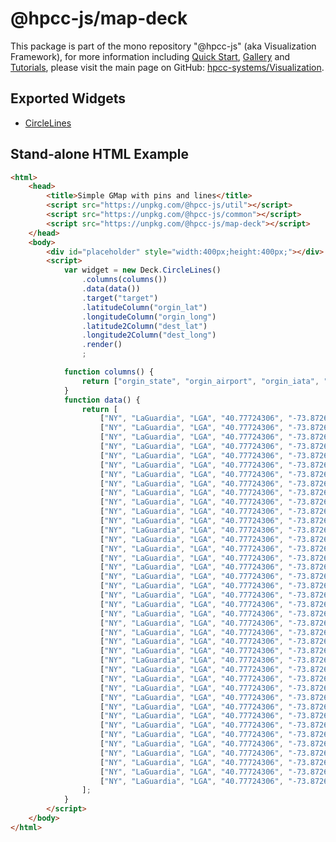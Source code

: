 # @hpcc-js/map-deck
This package is part of the mono repository "@hpcc-js" (aka Visualization Framework), for more information including [Quick Start](https://github.com/hpcc-systems/Visualization/wiki/Quick-Start), [Gallery](https://raw.githack.com/hpcc-systems/Visualization/trunk/demos/gallery/gallery.html) and [Tutorials](https://github.com/hpcc-systems/Visualization/wiki/Tutorials), please visit the main page on GitHub:  [hpcc-systems/Visualization](https://github.com/hpcc-systems/Visualization).

## Exported Widgets
* [CircleLines](https://rawgit.com/hpcc-systems/Visualization/trunk/demos/gallery/playground.html?./samples/geospatial/Deck/Circle%20Lines.js)

## Stand-alone HTML Example
```html
<html>
    <head>
        <title>Simple GMap with pins and lines</title>
        <script src="https://unpkg.com/@hpcc-js/util"></script>
        <script src="https://unpkg.com/@hpcc-js/common"></script>
        <script src="https://unpkg.com/@hpcc-js/map-deck"></script>
    </head>
    <body>
        <div id="placeholder" style="width:400px;height:400px;"></div>
        <script>
            var widget = new Deck.CircleLines()
                .columns(columns())
                .data(data())
                .target("target")
                .latitudeColumn("orgin_lat")
                .longitudeColumn("orgin_long")
                .latitude2Column("dest_lat")
                .longitude2Column("dest_long")
                .render()
                ;

            function columns() {
                return ["orgin_state", "orgin_airport", "orgin_iata", "orgin_lat", "orgin_long", "dest_state", "dest_iata", "dest_airport", "dest_lat", "dest_long", "AVE(distance)"];
            }
            function data() {
                return [
                    ["NY", "LaGuardia", "LGA", "40.77724306", "-73.87260917", "GA", "ATL", "William B Hartsfield-Atlanta Intl", "33.64044444", "-84.42694444", "761"],
                    ["NY", "LaGuardia", "LGA", "40.77724306", "-73.87260917", "OH", "CMH", "Port Columbus Intl", "39.99798528", "-82.89188278", "478"],
                    ["NY", "LaGuardia", "LGA", "40.77724306", "-73.87260917", "TX", "DFW", "Dallas-Fort Worth International", "32.89595056", "-97.0372", "1389"],
                    ["NY", "LaGuardia", "LGA", "40.77724306", "-73.87260917", "FL", "FLL", "Fort Lauderdale-Hollywood Int'l", "26.07258333", "-80.15275", "1076"],
                    ["NY", "LaGuardia", "LGA", "40.77724306", "-73.87260917", "SC", "GSP", "Greenville-Spartanburg", "34.89566722", "-82.21885833", "610"],
                    ["NY", "LaGuardia", "LGA", "40.77724306", "-73.87260917", "VA", "IAD", "Washington Dulles International", "38.94453194", "-77.45580972", "229"],
                    ["NY", "LaGuardia", "LGA", "40.77724306", "-73.87260917", "TN", "MEM", "Memphis International", "35.04241667", "-89.97666667", "963"],
                    ["NY", "LaGuardia", "LGA", "40.77724306", "-73.87260917", "VA", "ORF", "Norfolk International", "36.89461111", "-76.20122222", "296"],
                    ["NY", "LaGuardia", "LGA", "40.77724306", "-73.87260917", "PA", "PHL", "Philadelphia Intl", "39.87195278", "-75.24114083", "96"],
                    ["NY", "LaGuardia", "LGA", "40.77724306", "-73.87260917", "KY", "SDF", "Louisville International-Standiford", "38.17438889", "-85.736", "658"],
                    ["NY", "LaGuardia", "LGA", "40.77724306", "-73.87260917", "TN", "BNA", "Nashville International", "36.12447667", "-86.67818222", "764"],
                    ["NY", "LaGuardia", "LGA", "40.77724306", "-73.87260917", "MA", "BOS", "Gen Edw L Logan Intl", "42.3643475", "-71.00517917", "185"],
                    ["NY", "LaGuardia", "LGA", "40.77724306", "-73.87260917", "NY", "BUF", "Buffalo Niagara Intl", "42.94052472", "-78.73216667", "292"],
                    ["NY", "LaGuardia", "LGA", "40.77724306", "-73.87260917", "MD", "BWI", "Baltimore-Washington International", "39.17540167", "-76.66819833", "185"],
                    ["NY", "LaGuardia", "LGA", "40.77724306", "-73.87260917", "VA", "DCA", "Ronald Reagan Washington National", "38.85208333", "-77.03772222", "214"],
                    ["NY", "LaGuardia", "LGA", "40.77724306", "-73.87260917", "FL", "MIA", "Miami International", "25.79325", "-80.29055556", "1097"],
                    ["NY", "LaGuardia", "LGA", "40.77724306", "-73.87260917", "IL", "ORD", "Chicago O'Hare International", "41.979595", "-87.90446417", "733"],
                    ["NY", "LaGuardia", "LGA", "40.77724306", "-73.87260917", "FL", "PBI", "Palm Beach International", "26.68316194", "-80.09559417", "1035"],
                    ["NY", "LaGuardia", "LGA", "40.77724306", "-73.87260917", "NY", "ROC", "Greater Rochester Int'l", "43.11886611", "-77.67238389", "254"],
                    ["NY", "LaGuardia", "LGA", "40.77724306", "-73.87260917", "FL", "RSW", "Southwest Florida International", "26.53616667", "-81.75516667", "1080"],
                    ["NY", "LaGuardia", "LGA", "40.77724306", "-73.87260917", "MO", "STL", "Lambert-St Louis International", "38.74768694", "-90.35998972", "887"],
                    ["NY", "LaGuardia", "LGA", "40.77724306", "-73.87260917", "NC", "CLT", "Charlotte/Douglas International", "35.21401111", "-80.94312583", "544"],
                    ["NY", "LaGuardia", "LGA", "40.77724306", "-73.87260917", "KY", "CVG", "Cincinnati Northern Kentucky Intl", "39.04614278", "-84.6621725", "585"],
                    ["NY", "LaGuardia", "LGA", "40.77724306", "-73.87260917", "CO", "DEN", "Denver Intl", "39.85840806", "-104.6670019", "1619"],
                    ["NY", "LaGuardia", "LGA", "40.77724306", "-73.87260917", "TX", "HOU", "William P Hobby", "29.64541861", "-95.27888889", "1428"],
                    ["NY", "LaGuardia", "LGA", "40.77724306", "-73.87260917", "IN", "IND", "Indianapolis International", "39.71732917", "-86.29438417", "659"],
                    ["NY", "LaGuardia", "LGA", "40.77724306", "-73.87260917", "WV", "LWB", "Greenbrier Valley", "37.85830556", "-80.39947222", "403"],
                    ["NY", "LaGuardia", "LGA", "40.77724306", "-73.87260917", "LA", "MSY", "New Orleans International", "29.99338889", "-90.25802778", "1183"],
                    ["NY", "LaGuardia", "LGA", "40.77724306", "-73.87260917", "OH", "CLE", "Cleveland-Hopkins Intl", "41.41089417", "-81.84939667", "418"],
                    ["NY", "LaGuardia", "LGA", "40.77724306", "-73.87260917", "CO", "EGE", "Eagle County Regional", "39.64256778", "-106.9176953", "1739"],
                    ["NY", "LaGuardia", "LGA", "40.77724306", "-73.87260917", "FL", "JAX", "Jacksonville International", "30.49405556", "-81.68786111", "834"],
                    ["NY", "LaGuardia", "LGA", "40.77724306", "-73.87260917", "FL", "MCO", "Orlando International", "28.42888889", "-81.31602778", "950"],
                    ["NY", "LaGuardia", "LGA", "40.77724306", "-73.87260917", "PA", "PIT", "Pittsburgh International", "40.49146583", "-80.23287083", "335"],
                    ["NY", "LaGuardia", "LGA", "40.77724306", "-73.87260917", "NC", "RDU", "Raleigh-Durham International", "35.87763889", "-78.78747222", "431"],
                    ["NY", "LaGuardia", "LGA", "40.77724306", "-73.87260917", "VA", "RIC", "Richmond International", "37.50516667", "-77.31966667", "292"],
                    ["NY", "LaGuardia", "LGA", "40.77724306", "-73.87260917", "FL", "TPA", "Tampa International", "27.97547222", "-82.53325", "1011"],
                    ["NY", "LaGuardia", "LGA", "40.77724306", "-73.87260917", "MI", "DTW", "Detroit Metropolitan-Wayne County", "42.21205889", "-83.34883583", "501"],
                    ["NY", "LaGuardia", "LGA", "40.77724306", "-73.87260917", "NC", "GSO", "Piedmont Triad International", "36.09774694", "-79.9372975", "461"],
                    ["NY", "LaGuardia", "LGA", "40.77724306", "-73.87260917", "TX", "IAH", "George Bush Intercontinental", "29.98047222", "-95.33972222", "1416"],
                    ["NY", "LaGuardia", "LGA", "40.77724306", "-73.87260917", "MN", "MSP", "Minneapolis-St Paul Intl", "44.88054694", "-93.2169225", "1020"]
                ];
            }
        </script>
    </body>
</html>
```

<ClientOnly>
  <hpcc-vitepress style="width:100%;height:600px">
    <div id="target" style="width:100%;height:600px">
    </div>
    <script type="module">
        import { CircleLines } from "@hpcc-js/map-deck";

        new CircleLines()
            .columns(columns())
            .data(data())
            .target("target")
            .latitudeColumn("orgin_lat")
            .longitudeColumn("orgin_long")
            .latitude2Column("dest_lat")
            .longitude2Column("dest_long")
            .render()
            ;

        function columns() {
            return ["orgin_state", "orgin_airport", "orgin_iata", "orgin_lat", "orgin_long", "dest_state", "dest_iata", "dest_airport", "dest_lat", "dest_long", "AVE(distance)"];
        }
        function data() {
            return [
                ["NY", "LaGuardia", "LGA", "40.77724306", "-73.87260917", "GA", "ATL", "William B Hartsfield-Atlanta Intl", "33.64044444", "-84.42694444", "761"],
                ["NY", "LaGuardia", "LGA", "40.77724306", "-73.87260917", "OH", "CMH", "Port Columbus Intl", "39.99798528", "-82.89188278", "478"],
                ["NY", "LaGuardia", "LGA", "40.77724306", "-73.87260917", "TX", "DFW", "Dallas-Fort Worth International", "32.89595056", "-97.0372", "1389"],
                ["NY", "LaGuardia", "LGA", "40.77724306", "-73.87260917", "FL", "FLL", "Fort Lauderdale-Hollywood Int'l", "26.07258333", "-80.15275", "1076"],
                ["NY", "LaGuardia", "LGA", "40.77724306", "-73.87260917", "SC", "GSP", "Greenville-Spartanburg", "34.89566722", "-82.21885833", "610"],
                ["NY", "LaGuardia", "LGA", "40.77724306", "-73.87260917", "VA", "IAD", "Washington Dulles International", "38.94453194", "-77.45580972", "229"],
                ["NY", "LaGuardia", "LGA", "40.77724306", "-73.87260917", "TN", "MEM", "Memphis International", "35.04241667", "-89.97666667", "963"],
                ["NY", "LaGuardia", "LGA", "40.77724306", "-73.87260917", "VA", "ORF", "Norfolk International", "36.89461111", "-76.20122222", "296"],
                ["NY", "LaGuardia", "LGA", "40.77724306", "-73.87260917", "PA", "PHL", "Philadelphia Intl", "39.87195278", "-75.24114083", "96"],
                ["NY", "LaGuardia", "LGA", "40.77724306", "-73.87260917", "KY", "SDF", "Louisville International-Standiford", "38.17438889", "-85.736", "658"],
                ["NY", "LaGuardia", "LGA", "40.77724306", "-73.87260917", "TN", "BNA", "Nashville International", "36.12447667", "-86.67818222", "764"],
                ["NY", "LaGuardia", "LGA", "40.77724306", "-73.87260917", "MA", "BOS", "Gen Edw L Logan Intl", "42.3643475", "-71.00517917", "185"],
                ["NY", "LaGuardia", "LGA", "40.77724306", "-73.87260917", "NY", "BUF", "Buffalo Niagara Intl", "42.94052472", "-78.73216667", "292"],
                ["NY", "LaGuardia", "LGA", "40.77724306", "-73.87260917", "MD", "BWI", "Baltimore-Washington International", "39.17540167", "-76.66819833", "185"],
                ["NY", "LaGuardia", "LGA", "40.77724306", "-73.87260917", "VA", "DCA", "Ronald Reagan Washington National", "38.85208333", "-77.03772222", "214"],
                ["NY", "LaGuardia", "LGA", "40.77724306", "-73.87260917", "FL", "MIA", "Miami International", "25.79325", "-80.29055556", "1097"],
                ["NY", "LaGuardia", "LGA", "40.77724306", "-73.87260917", "IL", "ORD", "Chicago O'Hare International", "41.979595", "-87.90446417", "733"],
                ["NY", "LaGuardia", "LGA", "40.77724306", "-73.87260917", "FL", "PBI", "Palm Beach International", "26.68316194", "-80.09559417", "1035"],
                ["NY", "LaGuardia", "LGA", "40.77724306", "-73.87260917", "NY", "ROC", "Greater Rochester Int'l", "43.11886611", "-77.67238389", "254"],
                ["NY", "LaGuardia", "LGA", "40.77724306", "-73.87260917", "FL", "RSW", "Southwest Florida International", "26.53616667", "-81.75516667", "1080"],
                ["NY", "LaGuardia", "LGA", "40.77724306", "-73.87260917", "MO", "STL", "Lambert-St Louis International", "38.74768694", "-90.35998972", "887"],
                ["NY", "LaGuardia", "LGA", "40.77724306", "-73.87260917", "NC", "CLT", "Charlotte/Douglas International", "35.21401111", "-80.94312583", "544"],
                ["NY", "LaGuardia", "LGA", "40.77724306", "-73.87260917", "KY", "CVG", "Cincinnati Northern Kentucky Intl", "39.04614278", "-84.6621725", "585"],
                ["NY", "LaGuardia", "LGA", "40.77724306", "-73.87260917", "CO", "DEN", "Denver Intl", "39.85840806", "-104.6670019", "1619"],
                ["NY", "LaGuardia", "LGA", "40.77724306", "-73.87260917", "TX", "HOU", "William P Hobby", "29.64541861", "-95.27888889", "1428"],
                ["NY", "LaGuardia", "LGA", "40.77724306", "-73.87260917", "IN", "IND", "Indianapolis International", "39.71732917", "-86.29438417", "659"],
                ["NY", "LaGuardia", "LGA", "40.77724306", "-73.87260917", "WV", "LWB", "Greenbrier Valley", "37.85830556", "-80.39947222", "403"],
                ["NY", "LaGuardia", "LGA", "40.77724306", "-73.87260917", "LA", "MSY", "New Orleans International", "29.99338889", "-90.25802778", "1183"],
                ["NY", "LaGuardia", "LGA", "40.77724306", "-73.87260917", "OH", "CLE", "Cleveland-Hopkins Intl", "41.41089417", "-81.84939667", "418"],
                ["NY", "LaGuardia", "LGA", "40.77724306", "-73.87260917", "CO", "EGE", "Eagle County Regional", "39.64256778", "-106.9176953", "1739"],
                ["NY", "LaGuardia", "LGA", "40.77724306", "-73.87260917", "FL", "JAX", "Jacksonville International", "30.49405556", "-81.68786111", "834"],
                ["NY", "LaGuardia", "LGA", "40.77724306", "-73.87260917", "FL", "MCO", "Orlando International", "28.42888889", "-81.31602778", "950"],
                ["NY", "LaGuardia", "LGA", "40.77724306", "-73.87260917", "PA", "PIT", "Pittsburgh International", "40.49146583", "-80.23287083", "335"],
                ["NY", "LaGuardia", "LGA", "40.77724306", "-73.87260917", "NC", "RDU", "Raleigh-Durham International", "35.87763889", "-78.78747222", "431"],
                ["NY", "LaGuardia", "LGA", "40.77724306", "-73.87260917", "VA", "RIC", "Richmond International", "37.50516667", "-77.31966667", "292"],
                ["NY", "LaGuardia", "LGA", "40.77724306", "-73.87260917", "FL", "TPA", "Tampa International", "27.97547222", "-82.53325", "1011"],
                ["NY", "LaGuardia", "LGA", "40.77724306", "-73.87260917", "MI", "DTW", "Detroit Metropolitan-Wayne County", "42.21205889", "-83.34883583", "501"],
                ["NY", "LaGuardia", "LGA", "40.77724306", "-73.87260917", "NC", "GSO", "Piedmont Triad International", "36.09774694", "-79.9372975", "461"],
                ["NY", "LaGuardia", "LGA", "40.77724306", "-73.87260917", "TX", "IAH", "George Bush Intercontinental", "29.98047222", "-95.33972222", "1416"],
                ["NY", "LaGuardia", "LGA", "40.77724306", "-73.87260917", "MN", "MSP", "Minneapolis-St Paul Intl", "44.88054694", "-93.2169225", "1020"]
            ];
        }
    </script>
  </hpcc-vitepress>
</ClientOnly>
